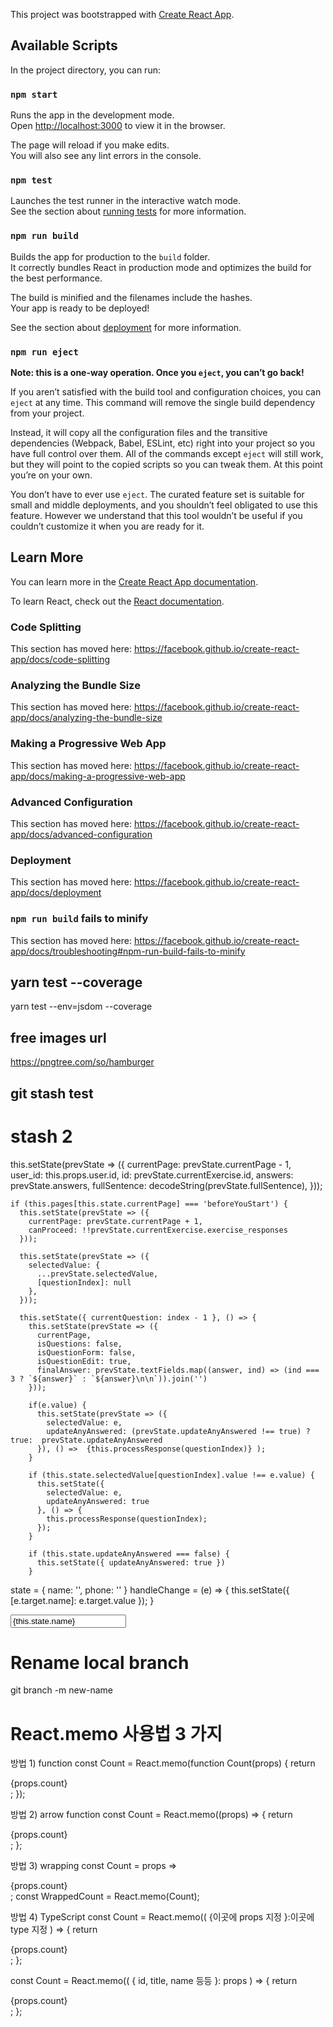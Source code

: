 This project was bootstrapped with [Create React App](https://github.com/facebook/create-react-app).

## Available Scripts

In the project directory, you can run:

### `npm start`

Runs the app in the development mode.<br>
Open [http://localhost:3000](http://localhost:3000) to view it in the browser.

The page will reload if you make edits.<br>
You will also see any lint errors in the console.

### `npm test`

Launches the test runner in the interactive watch mode.<br>
See the section about [running tests](https://facebook.github.io/create-react-app/docs/running-tests) for more information.

### `npm run build`

Builds the app for production to the `build` folder.<br>
It correctly bundles React in production mode and optimizes the build for the best performance.

The build is minified and the filenames include the hashes.<br>
Your app is ready to be deployed!

See the section about [deployment](https://facebook.github.io/create-react-app/docs/deployment) for more information.

### `npm run eject`

**Note: this is a one-way operation. Once you `eject`, you can’t go back!**

If you aren’t satisfied with the build tool and configuration choices, you can `eject` at any time. This command will remove the single build dependency from your project.

Instead, it will copy all the configuration files and the transitive dependencies (Webpack, Babel, ESLint, etc) right into your project so you have full control over them. All of the commands except `eject` will still work, but they will point to the copied scripts so you can tweak them. At this point you’re on your own.

You don’t have to ever use `eject`. The curated feature set is suitable for small and middle deployments, and you shouldn’t feel obligated to use this feature. However we understand that this tool wouldn’t be useful if you couldn’t customize it when you are ready for it.

## Learn More

You can learn more in the [Create React App documentation](https://facebook.github.io/create-react-app/docs/getting-started).

To learn React, check out the [React documentation](https://reactjs.org/).

### Code Splitting

This section has moved here: https://facebook.github.io/create-react-app/docs/code-splitting

### Analyzing the Bundle Size

This section has moved here: https://facebook.github.io/create-react-app/docs/analyzing-the-bundle-size

### Making a Progressive Web App

This section has moved here: https://facebook.github.io/create-react-app/docs/making-a-progressive-web-app

### Advanced Configuration

This section has moved here: https://facebook.github.io/create-react-app/docs/advanced-configuration

### Deployment

This section has moved here: https://facebook.github.io/create-react-app/docs/deployment

### `npm run build` fails to minify

This section has moved here: https://facebook.github.io/create-react-app/docs/troubleshooting#npm-run-build-fails-to-minify


## yarn test --coverage
yarn test --env=jsdom --coverage


## free images url
https://pngtree.com/so/hamburger

<!-- import React from "react";
import { mount, shallow } from "enzyme";
import Basic from "./Basic";
import configureMockStore from "redux-mock-store";
import configureStore from "./configureStore";

import { Provider } from "react-redux";

import action from "./Action";
import reducer from "./Reducer";

const setup = () => {
  let mockStore = configureMockStore();

  // 데이터들을 받아올 가짜 스토어 만들기
  // let store = mockStore({
  //   username: "dave"
  // });
  let store = mockStore({});

  store.dispatch(action("dave"));

  let wrapper = shallow(
    <Provider store={store}>
      <Basic />
    </Provider>
  );

  // const wrapper = mount(<Basic />);
  console.log(wrapper.debug());
};

setup();

describe("action testing", () => {
  test("should create an action to add a todo", () => {
    const user = "dave";
    const exceptedAction = {
      type: "SET_USER",
      user
    };
    expect(action(user)).toEqual(exceptedAction);
  });
});

describe("reducer testing", () => {
  let state = reducer(undefined, {});
  test("should return initialState", () => {
    console.log(state);
    expect(state).toHaveProperty("username", "dave");
  });

  test("should state change", () => {
    state = {
      ...state,
      username: "jane"
    };

    state = reducer(state, "SET_USER");
    console.log(state);
    expect(state).toHaveProperty("username", "jane");
  });
});

let mockStore = configureMockStore();

// 데이터들을 받아올 가짜 스토어 만들기
// let store = mockStore({
//   username: "dave"
// });
let store = mockStore({});
// username: "dave"

describe("Store renders properly", () => {
  <!-- let component = null;
  let buttons = null;

  // Real Store
  // let store = configureStore();

  it("renders properly", () => {
    store.dispatch(action("dave"));

    let component = shallow(
      <Provider store={store}>
        <Basic />
      </Provider>
    );

    // console.log(store.getState());
    console.log(store.getActions());

    expect(store.getActions()[0]).toEqual({ type: "SET_USER", user: "dave" });
  });

  describe("describe debug", () => {
    test("fdsjklsfdkjlfds", () => {
      let wrap = shallow(<Basic />);
      console.log(wrap.find("input").debug());
      console.log("sdjflsdjfslj");
    });
  });

  it("dispatches action", () => {
    const mockedEvent = {
      target: {
        value: "world"
      }
    };
    // component.find('input').simulate('change', mockedEvent);
    // expect(store.getState().names.input).toBe('world');
  });

  // it('dispatches INSERT action', () => {
  //   component.find('form').simulate('submit');
  //   expect(store.getState().names.names).toEqual(['world']);
  // });

  //   it("matches snapshot", () => {
  //     expect(component).toMatchSnapshot();
  //   });
}); -->


<!-- mapDispatchToProps Redux Action -->
<!-- // option 1
const mapDispatchToProps = (dispatch) => ({
  action: () => dispatch(action())
})


// option 2
const mapDispatchToProps = (dispatch) => ({
  action: bindActionCreators(action, dispatch)
})


// option 3
const mapDispatchToProps = {
  action: action
} -->


## git stash test
# stash 2


this.setState(prevState => ({
      currentPage: prevState.currentPage - 1,
      user_id: this.props.user.id,
      id: prevState.currentExercise.id,
      answers: prevState.answers,
      fullSentence: decodeString(prevState.fullSentence),
    }));

    if (this.pages[this.state.currentPage] === 'beforeYouStart') {
      this.setState(prevState => ({
        currentPage: prevState.currentPage + 1,
        canProceed: !!prevState.currentExercise.exercise_responses
      }));

      this.setState(prevState => ({
        selectedValue: {
          ...prevState.selectedValue,
          [questionIndex]: null
        },
      }));

      this.setState({ currentQuestion: index - 1 }, () => {
        this.setState(prevState => ({
          currentPage,
          isQuestions: false,
          isQuestionForm: false,
          isQuestionEdit: true,
          finalAnswer: prevState.textFields.map((answer, ind) => (ind === 3 ? `${answer}` : `${answer}\n\n`)).join('')
        }));

        if(e.value) {
          this.setState(prevState => ({
            selectedValue: e,
            updateAnyAnswered: (prevState.updateAnyAnswered !== true) ? true:  prevState.updateAnyAnswered
          }), () =>  {this.processResponse(questionIndex)} );
        }

        if (this.state.selectedValue[questionIndex].value !== e.value) {
          this.setState({
            selectedValue: e,
            updateAnyAnswered: true
          }, () => {
            this.processResponse(questionIndex);
          });
        }

        if (this.state.updateAnyAnswered === false) {
          this.setState({ updateAnyAnswered: true })
        }

  state = {
    name: '',
    phone: ''
  }
  handleChange = (e) => {
    this.setState({
      [e.target.name]: e.target.value
    });
  }

  <input
          placeholder="first name"
          value={this.state.name}
          onChange={this.handleChange}
          name="name" 
          />


# Rename local branch
git branch -m new-name

# React.memo 사용법 3 가지 

방법 1) function
const Count = React.memo(function Count(props) {
  return <div>{props.count}</div>;
});

방법 2) arrow function
const Count = React.memo((props) => {
  return <div>{props.count}</div>;
};

방법 3) wrapping
const Count = props => <div>{props.count}</div>;
const WrappedCount = React.memo(Count);

방법 4)  TypeScript
const Count = React.memo(( {이곳에 props 지정 }:이곳에 type 지정 ) => {
  return <div>{props.count}</div>;
};

const Count = React.memo(( { id, title, name 등등 }: props ) => {
  return <div>{props.count}</div>;
};